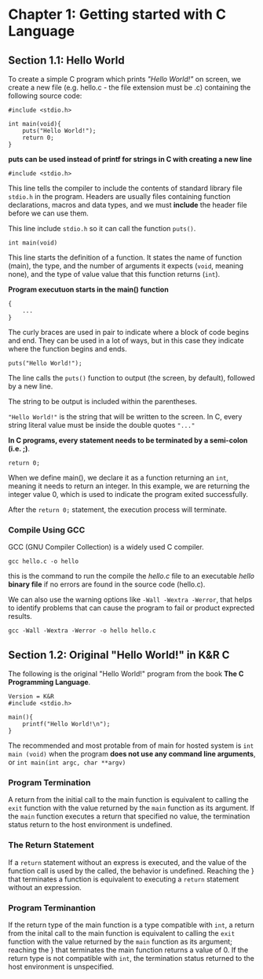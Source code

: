 # Chapter 1: Getting started with C Language

## Section 1.1: Hello World

To create a simple C program which prints *"Hello World!"* on screen, we create a new file (e.g. hello.c - the file extension must be .c) containing the following source code:

```
#include <stdio.h>

int main(void){
    puts("Hello World!");
    return 0;
}
```

**puts can be used instead of printf for strings in C with creating a new line**

```
#include <stdio.h>
```

This line tells the compiler to include the contents of standard library file `stdio.h` in the program. Headers are usually files containing function declarations, macros and data types, and we must **include** the header file before we can use them. 

This line include `stdio.h` so it can call the function `puts()`.

```
int main(void)
```

This line starts the definition of a function. It states the name of function (main), the type, and the number of arguments it expects (`void`, meaning none), and the type of value value that this function returns (`int`). 

**Program executuon starts in the main() function**

```
{
    ...
}
```

The curly braces are used in pair to indicate where a block of code begins and end. They can be used in a lot of ways, but in this case they indicate where the function begins and ends.

```
puts("Hello World!");
```

The line calls the `puts()` function to output (the screen, by default), followed by a new line.

The string to be output is included within the parentheses. 

`"Hello World!"` is the string that will be written to the screen. In C, every string literal value must be inside the double quotes `"..."`

**In C programs, every statement needs to be terminated by a semi-colon (i.e. ;)**.

```
return 0;
```

When we define main(), we declare it as a function returning an `int`, meaning it needs to return an integer. In this example, we are returning the integer value 0, which is used to indicate the program exited successfully.

After the `return 0;` statement, the execution process will terminate.

### Compile Using GCC

GCC (GNU Compiler Collection) is a widely used C compiler. 

```
gcc hello.c -o hello
```
this is the command to run the compile the *hello.c* file to an executable *hello* **binary file** if no errors are found in the source code (hello.c). 

We can also use the warning options like `-Wall -Wextra -Werror`, that helps to identify problems that can cause the program to fail or product exprected results. 

```
gcc -Wall -Wextra -Werror -o hello hello.c
```

## Section 1.2: Original "Hello World!" in K&R C

The following is the original "Hello World!" program from the book **The C Programming Language**. 

```
Version = K&R
#include <stdio.h>

main(){
    printf("Hello World!\n");
}
```

The recommended and most protable from of main for hosted system is `int main (void)` when the program **does not use any command line arguments**, or `int main(int argc, char **argv)` 
### Program Termination

A return from the initial call to the main function is equivalent to calling the `exit` function with the value returned by the `main` function as its argument. If the `main` function executes a return that specified no value, the termination status return to the host environment is undefined. 

### The Return Statement

If a `return` statement without an express is executed, and the value of the function call is used by the called, the behavior is undefined. Reaching the } that terminates a function is equivalent to executing a `return` statement without an expression. 

### Program Terminantion

If the return type of the main function is a type compatible with `int`, a return from the inital call to the main function is equivalent to calling the `exit` function with the value returned by the `main` function as its argument; reaching the } that terminates the main function returns a value of 0. If the return type is not compatible with `int`, the termination status returned to the host environment is unspecified. 